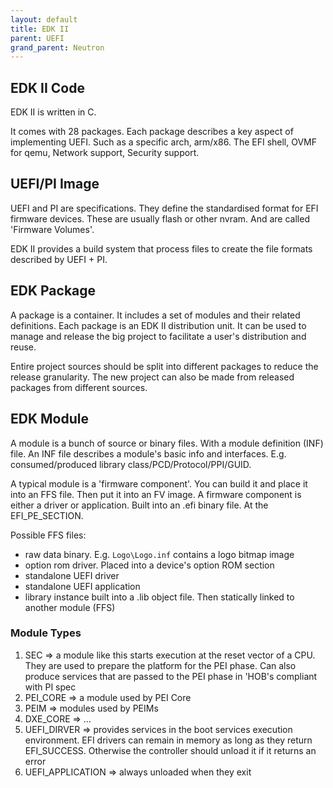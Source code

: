 ```yaml
---
layout: default
title: EDK II
parent: UEFI
grand_parent: Neutron
---
```


## EDK II Code

EDK II is written in C.

It comes with 28 packages. Each package describes a key aspect of implementing UEFI. Such as a specific arch, arm/x86. The EFI shell, OVMF for qemu, Network support, Security support.

## UEFI/PI Image

UEFI and PI are specifications. They define the standardised format for EFI firmware devices. These are usually flash or other nvram. And are called 'Firmware Volumes'.

EDK II provides a build system that process files to create the file formats described by UEFI + PI.

## EDK Package

A package is a container. It includes a set of modules and their related definitions. Each package is an EDK II distribution unit. It can be used to manage and release the big project to facilitate a user's distribution and reuse.

Entire project sources should be split into different packages to reduce the release granularity. The new project can also be made from released packages from different sources.

## EDK Module

A module is a bunch of source or binary files. With a module definition (INF) file.
An INF file describes a module's basic info and interfaces. E.g. consumed/produced library class/PCD/Protocol/PPI/GUID.

A typical module is a 'firmware component'. You can build it and place it into an FFS file. Then put it into an FV image. A firmware component is either a driver or application. Built into an .efi binary file. At the EFI_PE_SECTION.

Possible FFS files:

- raw data binary. E.g. `Logo\Logo.inf` contains a logo bitmap image
- option rom driver. Placed into a device's option ROM section
- standalone UEFI driver
- standalone UEFI application
- library instance built into a .lib object file. Then statically linked to another module (FFS)

### Module Types

1. SEC => a module like this starts execution at the reset vector of a CPU. They are used to prepare the platform for the PEI phase. Can also produce services that are passed to the PEI phase in 'HOB's compliant with PI spec
2. PEI_CORE => a module used by PEI Core
3. PEIM => modules used by PEIMs
4. DXE_CORE => ...
5. UEFI_DIRVER => provides services in the boot services execution environment. EFI drivers can remain in memory as long as they return EFI_SUCCESS. Otherwise the controller should unload it if it returns an error
6. UEFI_APPLICATION => always unloaded when they exit
